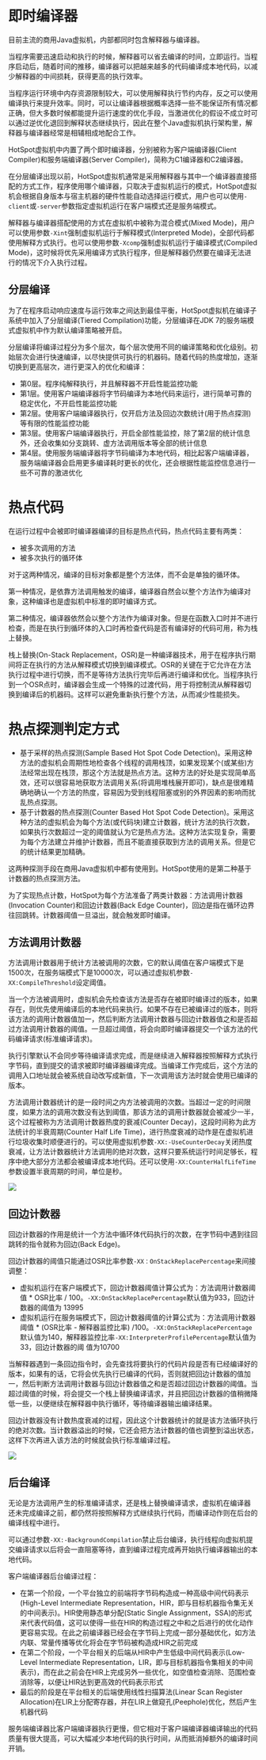 # 即时编译器

目前主流的商用Java虚拟机，内部都同时包含解释器与编译器。

当程序需要迅速启动和执行的时候，解释器可以省去编译的时间，立即运行。当程序启动后，随着时间的推移，编译器可以把越来越多的代码编译成本地代码，以减少解释器的中间损耗，获得更高的执行效率。

当程序运行环境中内存资源限制较大，可以使用解释执行节约内存，反之可以使用编译执行来提升效率。同时，可以让编译器根据概率选择一些不能保证所有情况都正确，但大多数时候都能提升运行速度的优化手段，当激进优化的假设不成立时可以通过逆优化退回到解释状态继续执行，因此在整个Java虚拟机执行架构里，解释器与编译器经常是相辅相成地配合工作。

HotSpot虚拟机中内置了两个即时编译器，分别被称为客户端编译器(Client Compiler)和服务端编译器(Server Compiler)，简称为C1编译器和C2编译器。

在分层编译出现以前，HotSpot虚拟机通常是采用解释器与其中一个编译器直接搭配的方式工作，程序使用哪个编译器，只取决于虚拟机运行的模式，HotSpot虚拟机会根据自身版本与宿主机器的硬件性能自动选择运行模式，用户也可以使用`-client`或`-server`参数指定虚拟机运行在客户端模式还是服务端模式。

解释器与编译器搭配使用的方式在虚拟机中被称为混合模式(Mixed Mode)，用户可以使用参数`-Xint`强制虚拟机运行于解释模式(Interpreted Mode)，全部代码都使用解释方式执行。也可以使用参数`-Xcomp`强制虚拟机运行于编译模式(Compiled Mode)，这时候将优先采用编译方式执行程序，但是解释器仍然要在编译无法进行的情况下介入执行过程。

## 分层编译

为了在程序启动响应速度与运行效率之间达到最佳平衡，HotSpot虚拟机在编译子系统中加入了分层编译(Tiered Compilation)功能，分层编译在JDK 7的服务端模式虚拟机中作为默认编译策略被开启。

分层编译将编译过程分为多个层次，每个层次使用不同的编译策略和优化级别。初始层次会进行快速编译，以尽快提供可执行的机器码。随着代码的热度增加，逐渐切换到更高层次，进行更深入的优化和编译：

- 第0层。程序纯解释执行，并且解释器不开启性能监控功能
- 第1层。使用客户端编译器将字节码编译为本地代码来运行，进行简单可靠的稳定优化，不开启性能监控功能
- 第2层。使用客户端编译器执行，仅开启方法及回边次数统计(用于热点探测)等有限的性能监控功能
- 第3层。使用客户端编译器执行，开启全部性能监控，除了第2层的统计信息外，还会收集如分支跳转、虚方法调用版本等全部的统计信息
- 第4层。使用服务端编译器将字节码编译为本地代码，相比起客户端编译器，服务端编译器会启用更多编译耗时更长的优化，还会根据性能监控信息进行一些不可靠的激进优化

# 热点代码

在运行过程中会被即时编译器编译的目标是热点代码，热点代码主要有两类：

- 被多次调用的方法
- 被多次执行的循环体

对于这两种情况，编译的目标对象都是整个方法体，而不会是单独的循环体。

第一种情况，是依靠方法调用触发的编译，编译器自然会以整个方法作为编译对象，这种编译也是虚拟机中标准的即时编译方式。

第二种情况，编译器依然会以整个方法作为编译对象。但是在函数入口时并不进行检查，而是在执行到循环体的入口时再检查代码是否有编译好的代码可用，称为栈上替换。

栈上替换(On-Stack Replacement，OSR)是一种编译器技术，用于在程序执行期间将正在执行的方法从解释模式切换到编译模式。OSR的关键在于它允许在方法执行过程中进行切换，而不是等待方法执行完毕后再进行编译和优化。当程序执行到一个OSR点时，编译器会生成一个特殊的过渡代码，用于将控制流从解释器切换到编译后的机器码。这样可以避免重新执行整个方法，从而减少性能损失。

# 热点探测判定方式

- 基于采样的热点探测(Sample Based Hot Spot Code Detection)。采用这种方法的虚拟机会周期性地检查各个线程的调用栈顶，如果发现某个(或某些)方法经常出现在栈顶，那这个方法就是热点方法。这种方法的好处是实现简单高效，还可以很容易地获取方法调用关系(将调用堆栈展开即可)，缺点是很难精确地确认一个方法的热度，容易因为受到线程阻塞或别的外界因素的影响而扰乱热点探测。
- 基于计数器的热点探测(Counter Based Hot Spot Code Detection)。采用这种方法的虚拟机会为每个方法(或代码块)建立计数器，统计方法的执行次数，如果执行次数超过一定的阈值就认为它是热点方法。这种方法实现复杂，需要为每个方法建立并维护计数器，而且不能直接获取到方法的调用关系。但是它的统计结果更加精确。

这两种探测手段在商用Java虚拟机中都有使用到。HotSpot使用的是第二种基于计数器的热点探测方法。

为了实现热点计数，HotSpot为每个方法准备了两类计数器：方法调用计数器(Invocation Counter)和回边计数器(Back Edge Counter)，回边是指在循环边界往回跳转。计数器阈值一旦溢出，就会触发即时编译。

## 方法调用计数器

方法调用计数器用于统计方法被调用的次数，它的默认阈值在客户端模式下是1500次，在服务端模式下是10000次，可以通过虚拟机参数`-XX:CompileThreshold`设定阈值。

当一个方法被调用时，虚拟机会先检查该方法是否存在被即时编译过的版本，如果存在，则优先使用编译后的本地代码来执行。如果不存在已被编译过的版本，则将该方法的调用计数器值加一，然后判断方法调用计数器与回边计数器值之和是否超过方法调用计数器的阈值。一旦超过阈值，将会向即时编译器提交一个该方法的代码编译请求(标准编译请求)。

执行引擎默认不会同步等待编译请求完成，而是继续进入解释器按照解释方式执行字节码，直到提交的请求被即时编译器编译完成。当编译工作完成后，这个方法的调用入口地址就会被系统自动改写成新值，下一次调用该方法时就会使用已编译的版本。

方法调用计数器统计的是一段时间之内方法被调用的次数。当超过一定的时间限度，如果方法的调用次数没有达到阈值，那该方法的调用计数器就会被减少一半，这个过程被称为方法调用计数器热度的衰减(Counter Decay)，这段时间称为此方法统计的半衰周期(Counter Half Life Time)，进行热度衰减的动作是在虚拟机进行垃圾收集时顺便进行的。可以使用虚拟机参数`-XX:-UseCounterDecay`关闭热度衰减，让方法计数器统计方法调用的绝对次数，这样只要系统运行时间足够长，程序中绝大部分方法都会被编译成本地代码。还可以使用`-XX:CounterHalfLifeTime`参数设置半衰周期的时间，单位是秒。

![](../img/InvocationCounter.png)

## 回边计数器

回边计数器的作用是统计一个方法中循环体代码执行的次数，在字节码中遇到往回跳转的指令就称为回边(Back Edge)。

回边计数器的阈值只能通过OSR比率参数`-XX：OnStackReplacePercentage`来间接调整：

- 虚拟机运行在客户端模式下，回边计数器阈值计算公式为：方法调用计数器阈值 * OSR比率 / 100。`-XX:OnStackReplacePercentage`默认值为933，回边计数器的阈值为
13995
- 虚拟机运行在服务端模式下，回边计数器阈值的计算公式为：方法调用计数器阈值 * (OSR比率 - 解释器监控比率)  /100。`-XX:OnStackReplacePercentage`默认值为140，解释器监控比率`-XX:InterpreterProfilePercentage`默认值为33，回边计数器的阈
值为10700

当解释器遇到一条回边指令时，会先查找将要执行的代码片段是否有已经编译好的版本，如果有的话，它将会优先执行已编译的代码，否则就把回边计数器的值加一，然后判断方法调用计数器与回边计数器值之和是否超过回边计数器的阈值。当超过阈值的时候，将会提交一个栈上替换编译请求，并且把回边计数器的值稍微降低一些，以便继续在解释器中执行循环，等待编译器输出编译结果。

回边计数器没有计数热度衰减的过程，因此这个计数器统计的就是该方法循环执行的绝对次数。当计数器溢出的时候，它还会把方法计数器的值也调整到溢出状态，这样下次再进入该方法的时候就会执行标准编译过程。

![](../img/BackEdgeCounter.png)

## 后台编译

无论是方法调用产生的标准编译请求，还是栈上替换编译请求，虚拟机在编译器
还未完成编译之前，都仍然将按照解释方式继续执行代码，而编译动作则在后台的编译线程中进行。

可以通过参数`-XX:-BackgroundCompilation`禁止后台编译，执行线程向虚拟机提交编译请求以后将会一直阻塞等待，直到编译过程完成再开始执行编译器输出的本地代码。

客户端编译器后台编译过程：

- 在第一个阶段，一个平台独立的前端将字节码构造成一种高级中间代码表示(High-Level Intermediate Representation，HIR，即与目标机器指令集无关的中间表示)。HIR使用静态单分配(Static Single Assignment，SSA)的形式来代表代码值，这可以使得一些在HIR的构造过程之中和之后进行的优化动作更容易实现。在此之前编译器已经会在字节码上完成一部分基础优化，如方法内联、常量传播等优化将会在字节码被构造成HIR之前完成
- 在第二个阶段，一个平台相关的后端从HIR中产生低级中间代码表示(Low-Level Intermediate Representation，LIR，即与目标机器指令集相关的中间表示)，而在此之前会在HIR上完成另外一些优化，如空值检查消除、范围检查消除等，以便让HIR达到更高效的代码表示形式
- 最后的阶段是在平台相关的后端使用线性扫描算法(Linear Scan Register Allocation)在LIR上分配寄存器，并在LIR上做窥孔(Peephole)优化，然后产生机器代码

服务端编译器比客户端编译器执行更慢，但它相对于客户端编译器编译输出的代码质量有很大提高，可以大幅减少本地代码的执行时间，从而抵消掉额外的编译时间开销。
